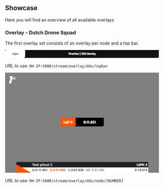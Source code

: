 ## Showcase 

Here you will find an overview of all available overlays

### Overlay - Dutch Drone Squad

The first overlay set consists of an overlay per node and a top bar.

![alt Screenshot of topbar 1](https://raw.githubusercontent.com/dutchdronesquad/rh-stream-overlays/main/assets/overlays/topbar-dds.png)

URL to use: `RH-IP:5000/stream/overlay/dds/topbar`

![alt Screenshot of overlay 1](https://raw.githubusercontent.com/dutchdronesquad/rh-stream-overlays/main/assets/overlays/node-dds.png)

URL to use: `RH-IP:5000/stream/overlay/dds/node/[NUMBER]`
